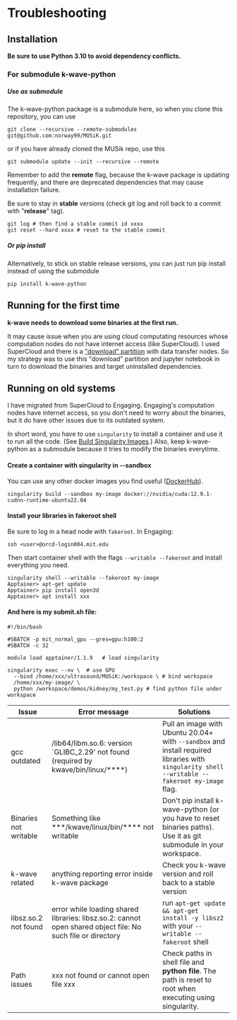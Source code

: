 # Troubleshooting
## Installation
**Be sure to use Python 3.10 to avoid dependency conflicts.**
### For submodule k-wave-python
##### Use as submodule

The k-wave-python package is a submodule here, so when you clone this repository, you can use

```shell
git clone --recursive --remote-submodules git@github.com:norway99/MUSiK.git
```
or if you have already cloned the MUSik repo, use this
```shell
git submodule update --init --recursive --remote
```
Remember to add the **remote** flag, because the k-wave package is updating frequently, and there are deprecated dependencies that may cause installation failure. 

Be sure to stay in **stable** versions (check git log and roll back to a commit with "**release**" tag).

```shell
git log # then find a stable commit id xxxx
git reset --hard xxxx # reset to the stable commit
```

##### Or pip install

Alternatively, to stick on stable release versions, you can just run pip install instead of using the submodule

```
pip install k-wave-python
```
## Running for the first time

**k-wave needs to download some binaries at the first run.** 

It may cause issue when you are using cloud computating resources whose computation nodes do not have internet access (like SuperCloud).
I used SuperCloud and there is a ["download" partition](https://mit-supercloud.github.io/supercloud-docs/using-the-download-partition/) with data transfer nodes.
So my strategy was to use this "download" partition and jupyter notebook in turn to download the binaries and target uninstalled dependencies.

## Running on old systems

I have migrated from SuperCloud to Engaging. Engaging's computation nodes have internet access, so you don't need to worry about the binaries, but it do have other issues due to its outdated system.

In short word, you have to use `singularity` to install a container and use it to run all the code. (See [Build Singularity Images](https://orcd-docs.mit.edu/software/apptainer/#build-singularity-images).) Also, keep k-wave-python as a submodule because it tries to modify the binaries everytime.

#### Create a container with singularity in --sandbox

You can use any other docker images you find useful ([DockerHub](https://hub.docker.com)).

```shell
singularity build --sandbox my-image docker://nvidia/cuda:12.9.1-cudnn-runtime-ubuntu22.04
```

#### Install your libraries in fakeroot shell

Be sure to log in a head node with `fakeroot`. In Engaging: 

```shell
ssh <user>@orcd-login004.mit.edu
```

Then start container shell with the flags `--writable --fakeroot` and install everything you need.

```shell
singularity shell --writable --fakeroot my-image
Apptainer> apt-get update
Apptainer> pip install open3d
Apptainer> apt install xxx
```

#### And here is my submit.sh file:

```shell
#!/bin/bash

#SBATCH -p mit_normal_gpu --gres=gpu:h100:2
#SBATCH -c 32

module load apptainer/1.1.9   # load singularity

singularity exec --nv \  # use GPU
  --bind /home/xxx/ultrasound/MUSiK:/workspace \ # bind workspace
  /home/xxx/my-image/ \ 
  python /workspace/demos/kidney/my_test.py # find python file under workspace
```



| Issue                 | Error message                                                | Solutions                                                    |
| --------------------- | ------------------------------------------------------------ | ------------------------------------------------------------ |
| gcc outdated          | /lib64/libm.so.6: version `GLIBC_2.29' not found (required by kwave/bin/linux/\*\*\*\*) | Pull an image with Ubuntu 20.04+ with `--sandbox` and install required libraries with `singularity shell --writable --fakeroot my-image` flag. |
| Binaries not writable | Something like \*\*\*/kwave/linux/bin/\*\*\*\* not writable  | Don't pip install k-wave-python (or you have to reset binaries paths). Use it as git submodule in your workspace. |
| k-wave related        | anything reporting error inside k-wave package               | Check you k-wave version and roll back to a stable version   |
| libsz.so.2 not found  | error while loading shared libraries: libsz.so.2: cannot open shared object file: No such file or directory | run `apt-get update && apt-get install -y libsz2` with your `--writable --fakeroot` shell |
| Path issues           | xxx not found or cannot open file xxx                        | Check paths in shell file and **python file**. The path is reset to root when executing using singularity. |
